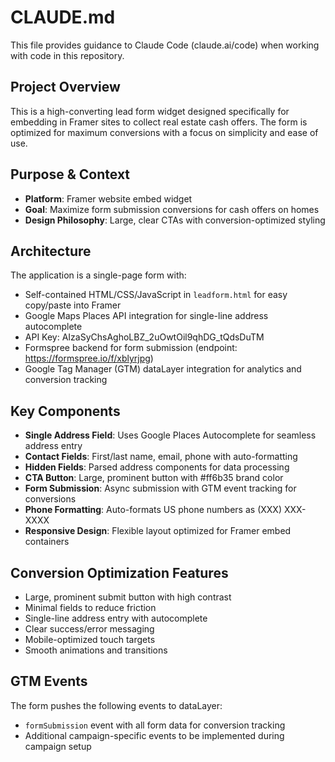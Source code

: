 # CLAUDE.md

This file provides guidance to Claude Code (claude.ai/code) when working with code in this repository.

## Project Overview

This is a high-converting lead form widget designed specifically for embedding in Framer sites to collect real estate cash offers. The form is optimized for maximum conversions with a focus on simplicity and ease of use.

## Purpose & Context

- **Platform**: Framer website embed widget
- **Goal**: Maximize form submission conversions for cash offers on homes
- **Design Philosophy**: Large, clear CTAs with conversion-optimized styling

## Architecture

The application is a single-page form with:
- Self-contained HTML/CSS/JavaScript in `leadform.html` for easy copy/paste into Framer
- Google Maps Places API integration for single-line address autocomplete
- API Key: AIzaSyChsAghoLBZ_2uOwtOil9qhDG_tQdsDuTM
- Formspree backend for form submission (endpoint: https://formspree.io/f/xblyrjpg)
- Google Tag Manager (GTM) dataLayer integration for analytics and conversion tracking

## Key Components

- **Single Address Field**: Uses Google Places Autocomplete for seamless address entry
- **Contact Fields**: First/last name, email, phone with auto-formatting
- **Hidden Fields**: Parsed address components for data processing
- **CTA Button**: Large, prominent button with #ff6b35 brand color
- **Form Submission**: Async submission with GTM event tracking for conversions
- **Phone Formatting**: Auto-formats US phone numbers as (XXX) XXX-XXXX
- **Responsive Design**: Flexible layout optimized for Framer embed containers

## Conversion Optimization Features

- Large, prominent submit button with high contrast
- Minimal fields to reduce friction
- Single-line address entry with autocomplete
- Clear success/error messaging
- Mobile-optimized touch targets
- Smooth animations and transitions

## GTM Events

The form pushes the following events to dataLayer:
- `formSubmission` event with all form data for conversion tracking
- Additional campaign-specific events to be implemented during campaign setup